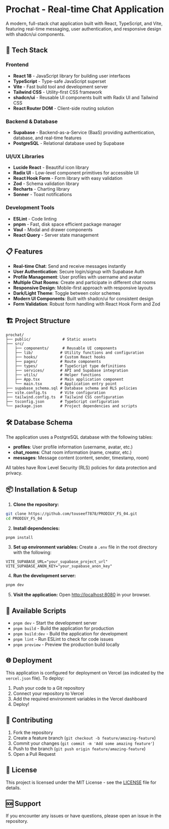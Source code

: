 # Prochat - Real-time Chat Application

A modern, full-stack chat application built with React, TypeScript, and Vite, featuring real-time messaging, user authentication, and responsive design with shadcn/ui components.

## 🚀 Tech Stack

### Frontend
- **React 18** - JavaScript library for building user interfaces
- **TypeScript** - Type-safe JavaScript superset
- **Vite** - Fast build tool and development server
- **Tailwind CSS** - Utility-first CSS framework
- **shadcn/ui** - Reusable UI components built with Radix UI and Tailwind CSS
- **React Router DOM** - Client-side routing solution

### Backend & Database
- **Supabase** - Backend-as-a-Service (BaaS) providing authentication, database, and real-time features
- **PostgreSQL** - Relational database used by Supabase

### UI/UX Libraries
- **Lucide React** - Beautiful icon library
- **Radix UI** - Low-level component primitives for accessible UI
- **React Hook Form** - Form library with easy validation
- **Zod** - Schema validation library
- **Recharts** - Charting library
- **Sonner** - Toast notifications

### Development Tools
- **ESLint** - Code linting
- **pnpm** - Fast, disk space efficient package manager
- **Vaul** - Modal and drawer components
- **React Query** - Server state management

## 📋 Features

- **Real-time Chat**: Send and receive messages instantly
- **User Authentication**: Secure login/signup with Supabase Auth
- **Profile Management**: User profiles with username and avatar
- **Multiple Chat Rooms**: Create and participate in different chat rooms
- **Responsive Design**: Mobile-first approach with responsive layouts
- **Dark/Light Theme**: Toggle between color schemes
- **Modern UI Components**: Built with shadcn/ui for consistent design
- **Form Validation**: Robust form handling with React Hook Form and Zod

## 🏗️ Project Structure

```
prochat/
├── public/              # Static assets
├── src/
│   ├── components/      # Reusable UI components
│   ├── lib/            # Utility functions and configuration
│   ├── hooks/          # Custom React hooks
│   ├── pages/          # Route components
│   ├── types/          # TypeScript type definitions
│   ├── services/       # API and Supabase integration
│   ├── utils/          # Helper functions
│   ├── App.tsx         # Main application component
│   └── main.tsx        # Application entry point
├── supabase_schema.sql # Database schema and RLS policies
├── vite.config.ts      # Vite configuration
├── tailwind.config.ts  # Tailwind CSS configuration
├── tsconfig.json       # TypeScript configuration
└── package.json        # Project dependencies and scripts
```

## 🛠️ Database Schema

The application uses a PostgreSQL database with the following tables:

- **profiles**: User profile information (username, avatar, etc.)
- **chat_rooms**: Chat room information (name, creator, etc.)
- **messages**: Message content (content, sender, timestamp, room)

All tables have Row Level Security (RLS) policies for data protection and privacy.

## 📦 Installation & Setup

1. **Clone the repository:**
```bash
git clone https://github.com/touseef7878/PRODIGY_FS_04.git
cd PRODIGY_FS_04
```

2. **Install dependencies:**
```bash
pnpm install
```

3. **Set up environment variables:**
Create a `.env` file in the root directory with the following:
```env
VITE_SUPABASE_URL="your_supabase_project_url"
VITE_SUPABASE_ANON_KEY="your_supabase_anon_key"
```

4. **Run the development server:**
```bash
pnpm dev
```

5. **Visit the application:**
Open [http://localhost:8080](http://localhost:8080) in your browser.

## 🧪 Available Scripts

- `pnpm dev` - Start the development server
- `pnpm build` - Build the application for production
- `pnpm build:dev` - Build the application for development
- `pnpm lint` - Run ESLint to check for code issues
- `pnpm preview` - Preview the production build locally

## 🌐 Deployment

This application is configured for deployment on Vercel (as indicated by the `vercel.json` file). To deploy:

1. Push your code to a Git repository
2. Connect your repository to Vercel
3. Add the required environment variables in the Vercel dashboard
4. Deploy!

## 🤝 Contributing

1. Fork the repository
2. Create a feature branch (`git checkout -b feature/amazing-feature`)
3. Commit your changes (`git commit -m 'Add some amazing feature'`)
4. Push to the branch (`git push origin feature/amazing-feature`)
5. Open a Pull Request

## 📄 License

This project is licensed under the MIT License - see the [LICENSE](LICENSE) file for details.

## 🆘 Support

If you encounter any issues or have questions, please open an issue in the repository.
